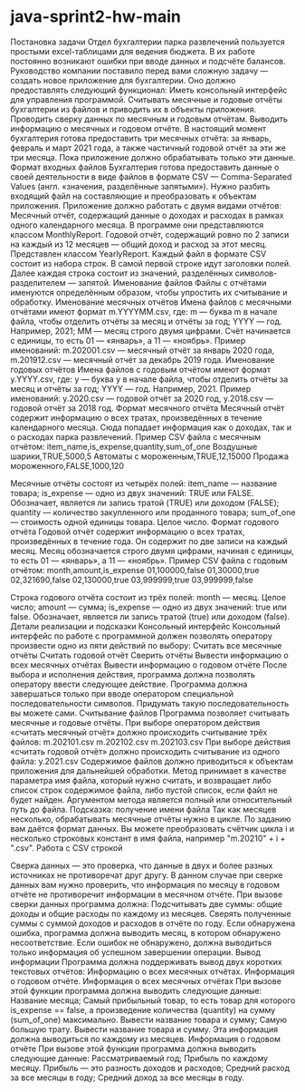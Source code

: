 # java-sprint2-hw-main
Постановка задачи
Отдел бухгалтерии парка развлечений пользуется простыми excel-таблицами для ведения бюджета. В их работе постоянно возникают ошибки при вводе данных и подсчёте балансов. Руководство компании поставило перед вами сложную задачу — создать новое приложение для бухгалтерии.
Оно должно предоставлять следующий функционал:
Иметь консольный интерфейс для управления программой.
Считывать месячные и годовые отчёты бухгалтерии из файлов и приводить их в объекты приложения.
Проводить сверку данных по месячным и годовым отчётам.
Выводить информацию о месячных и годовом отчёте.
В настоящий момент бухгалтерия готова предоставить три месячных отчёта: за январь, февраль и март 2021 года, а также частичный годовой отчёт за эти же три месяца. Пока приложение должно обрабатывать только эти данные.
Формат входных файлов
Бухгалтерия готова предоставить данные о своей деятельности в виде файлов в формате CSV — Comma-Separated Values (англ. «значения, разделённые запятыми»). Нужно разбить входящий файл на составляющие и преобразовать к объектам приложения. Приложение должно работать с двумя видами отчётов:
Месячный отчёт, содержащий данные о доходах и расходах в рамках одного календарного месяца. В программе они представляются классом MonthlyReport.
Годовой отчёт, содержащий ровно по 2 записи на каждый из 12 месяцев — общий доход и расход за этот месяц. Представлен классом YearlyReport.
Каждый файл в формате CSV состоит из набора строк. В самой первой строке идут заголовки полей. Далее каждая строка состоит из значений, разделённых символов-разделителем — запятой.
Именование файлов
Файлы с отчётами именуются определённым образом, чтобы упростить их считывание и обработку.
Именование месячных отчётов
Имена файлов с месячными отчётами имеют формат m.YYYYMM.csv, где:
m — буква m в начале файла, чтобы отделить отчёты за месяц и отчёты за год;
YYYY — год. Например, 2021;
MM — месяц строго двумя цифрами. Счёт начинается с единицы, то есть 01 — «январь», а 11 — «ноябрь».
Пример именований: m.202001.csv — месячный отчёт за январь 2020 года, m.201912.csv — месячный отчёт за декабрь 2019 года.
Именование годовых отчётов
Имена файлов с годовым отчётом имеют формат y.YYYY.csv, где:
y — буква y в начале файла, чтобы отделить отчёты за месяц и отчёты за год;
YYYY — год. Например, 2021.
Пример именований: y.2020.csv — годовой отчёт за 2020 год, y.2018.csv — годовой отчёт за 2018 год.
Формат месячного отчёта
Месячный отчёт содержит информацию о всех тратах, произведённых в течение календарного месяца. Сюда попадает информация как о доходах, так и о расходах парка развлечений.
Пример CSV файла с месячным отчётом:
item_name,is_expense,quantity,sum_of_one
Воздушные шарики,TRUE,5000,5
Автоматы с мороженным,TRUE,12,15000
Продажа мороженного,FALSE,1000,120
 
Месячные отчёты состоят из четырёх полей:
item_name — название товара;
is_expense — одно из двух значений: TRUE или FALSE. Обозначает, является ли запись тратой (TRUE) или доходом (FALSE);
quantity — количество закупленного или проданного товара;
sum_of_one — стоимость одной единицы товара. Целое число.
Формат годового отчёта
Годовой отчёт содержит информацию о всех тратах, произведённых в течение года. Он содержит по две записи на каждый месяц. Месяц обозначается строго двумя цифрами, начиная с единицы, то есть 01 — «январь», а 11 — «ноябрь».
Пример CSV файла с годовым отчётом:
month,amount,is_expense
01,100000,false
01,30000,true
02,321690,false
02,130000,true
03,999999,true
03,999999,false
 
Строка годового отчёта состоит из трёх полей:
month — месяц. Целое число;
amount — сумма;
is_expense — одно из двух значений: true или false. Обозначает, является ли запись тратой (true) или доходом (false).
Детали реализации и подсказки
Консольный интерфейс
Консольный интерфейс по работе с программной должен позволять оператору произвести одно из пяти действий по выбору:
Считать все месячные отчёты
Считать годовой отчёт
Сверить отчёты
Вывести информацию о всех месячных отчётах
Вывести информацию о годовом отчёте
После выбора и исполнения действия, программа должна позволять оператору ввести следующее действие. Программа должна завершаться только при вводе оператором специальной последовательности символов. Придумать такую последовательность вы можете сами.
Считывание файлов
Программа позволяет считывать месячные и годовые отчёты. При выборе оператором действия «считать месячный отчёт» должно происходить считывание трёх файлов:
m.202101.csv
m.202102.csv
m.202103.csv
При выборе действия «считать годовой отчёт» должно происходить считывание из одного файла:
y.2021.csv
Содержимое файлов должно приводиться к объектам приложения для дальнейшей обработки.
Метод принимает в качестве параметра имя файла, который нужно считать, и возвращает либо список строк содержимое файла, либо пустой список, если файл не будет найден. Аргументом метода является полный или относительный путь до файла.
Подсказка: получение имени файла
Так как месяцев несколько, обрабатывать месячные отчёты нужно в цикле. По заданию вам даётся формат данных. Вы можете преобразовать счётчик цикла i и несколько строковых констант в имя файла, например "m.20210" + i + ".csv".
Работа с CSV строкой

Сверка данных — это проверка, что данные в двух и более разных источниках не противоречат друг другу. В данном случае при сверке данных вам нужно проверить, что информация по месяцу в годовом отчёте не противоречит информации в месячном отчёте.
При вызове сверки данных программа должна:
Подсчитывать две суммы: общие доходы и общие расходы по каждому из месяцев.
Сверять полученные суммы с суммой доходов и расходов в отчёте по году.
Если обнаружена ошибка, программа должна выводить месяц, в котором обнаружено несоответствие.
Если ошибок не обнаружено, должна выводиться только информация об успешном завершении операции.
Вывод информации
Программа должна поддерживать вывод двух коротких текстовых отчётов:
Информацию о всех месячных отчётах.
Информация о годовом отчёте.
Информация о всех месячных отчётах
При вызове этой функции программа должна выводить следующие данные:
Название месяца;
Самый прибыльный товар, то есть товар для которого is_expense == false, а произведение количества (quantity) на сумму (sum_of_one) максимально. Вывести название товара и сумму;
Самую большую трату. Вывести название товара и сумму.
Эта информация должна выводиться по каждому из месяцев.
Информация о годовом отчёте
При вызове этой функции программа должна выводить следующие данные:
Рассматриваемый год;
Прибыль по каждому месяцу. Прибыль — это разность доходов и расходов;
Средний расход за все месяцы в году;
Средний доход за все месяцы в году.
